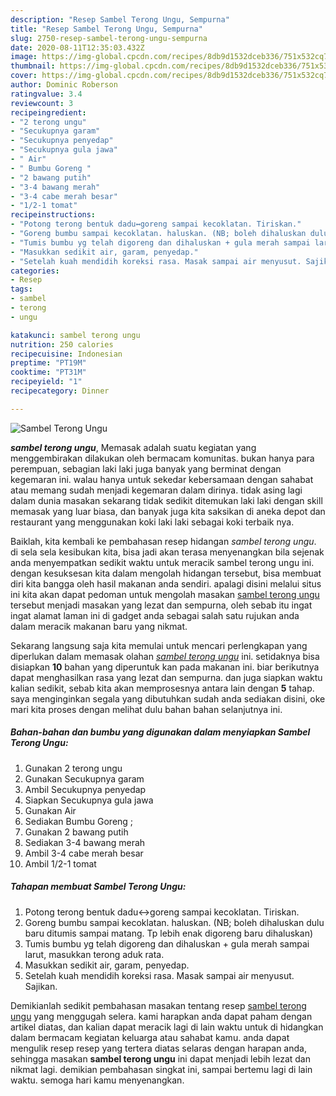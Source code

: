 ```yaml
---
description: "Resep Sambel Terong Ungu, Sempurna"
title: "Resep Sambel Terong Ungu, Sempurna"
slug: 2750-resep-sambel-terong-ungu-sempurna
date: 2020-08-11T12:35:03.432Z
image: https://img-global.cpcdn.com/recipes/8db9d1532dceb336/751x532cq70/sambel-terong-ungu-foto-resep-utama.jpg
thumbnail: https://img-global.cpcdn.com/recipes/8db9d1532dceb336/751x532cq70/sambel-terong-ungu-foto-resep-utama.jpg
cover: https://img-global.cpcdn.com/recipes/8db9d1532dceb336/751x532cq70/sambel-terong-ungu-foto-resep-utama.jpg
author: Dominic Roberson
ratingvalue: 3.4
reviewcount: 3
recipeingredient:
- "2 terong ungu"
- "Secukupnya garam"
- "Secukupnya penyedap"
- "Secukupnya gula jawa"
- " Air"
- " Bumbu Goreng "
- "2 bawang putih"
- "3-4 bawang merah"
- "3-4 cabe merah besar"
- "1/2-1 tomat"
recipeinstructions:
- "Potong terong bentuk dadu↔goreng sampai kecoklatan. Tiriskan."
- "Goreng bumbu sampai kecoklatan. haluskan. (NB; boleh dihaluskan dulu baru ditumis sampai matang. Tp lebih enak digoreng baru dihaluskan)"
- "Tumis bumbu yg telah digoreng dan dihaluskan + gula merah sampai larut, masukkan terong aduk rata."
- "Masukkan sedikit air, garam, penyedap."
- "Setelah kuah mendidih koreksi rasa. Masak sampai air menyusut. Sajikan."
categories:
- Resep
tags:
- sambel
- terong
- ungu

katakunci: sambel terong ungu 
nutrition: 250 calories
recipecuisine: Indonesian
preptime: "PT19M"
cooktime: "PT31M"
recipeyield: "1"
recipecategory: Dinner

---
```



![Sambel Terong Ungu](https://img-global.cpcdn.com/recipes/8db9d1532dceb336/751x532cq70/sambel-terong-ungu-foto-resep-utama.jpg)

<b><i>sambel terong ungu</i></b>, Memasak adalah suatu kegiatan yang menggembirakan dilakukan oleh bermacam komunitas. bukan hanya para perempuan, sebagian laki laki juga banyak yang berminat dengan kegemaran ini. walau hanya untuk sekedar kebersamaan dengan sahabat atau memang sudah menjadi kegemaran dalam dirinya. tidak asing lagi dalam dunia masakan sekarang tidak sedikit ditemukan laki laki dengan skill memasak yang luar biasa, dan banyak juga kita saksikan di aneka depot dan restaurant yang menggunakan koki laki laki sebagai koki terbaik nya.



Baiklah, kita kembali ke pembahasan resep hidangan <i>sambel terong ungu</i>. di sela sela kesibukan kita, bisa jadi akan terasa menyenangkan bila sejenak anda menyempatkan sedikit waktu untuk meracik sambel terong ungu ini. dengan kesuksesan kita dalam mengolah hidangan tersebut, bisa membuat diri kita bangga oleh hasil makanan anda sendiri. apalagi disini melalui situs ini kita akan dapat pedoman untuk mengolah masakan <u>sambel terong ungu</u> tersebut menjadi masakan yang lezat dan sempurna, oleh sebab itu ingat ingat alamat laman ini di gadget anda sebagai salah satu rujukan anda dalam meracik makanan baru yang nikmat.


Sekarang langsung saja kita memulai untuk mencari perlengkapan yang diperlukan dalam memasak olahan <u><i>sambel terong ungu</i></u> ini. setidaknya bisa disiapkan <b>10</b> bahan yang diperuntuk kan pada makanan ini. biar berikutnya dapat menghasilkan rasa yang lezat dan sempurna. dan juga siapkan waktu kalian sedikit, sebab kita akan memprosesnya antara lain dengan <b>5</b> tahap. saya menginginkan segala yang dibutuhkan sudah anda sediakan disini, oke mari kita proses dengan melihat dulu bahan bahan selanjutnya ini.

<!--inarticleads1-->

##### Bahan-bahan dan bumbu yang digunakan dalam menyiapkan Sambel Terong Ungu:

1. Gunakan 2 terong ungu
1. Gunakan Secukupnya garam
1. Ambil Secukupnya penyedap
1. Siapkan Secukupnya gula jawa
1. Gunakan  Air
1. Sediakan  Bumbu Goreng ;
1. Gunakan 2 bawang putih
1. Sediakan 3-4 bawang merah
1. Ambil 3-4 cabe merah besar
1. Ambil 1/2-1 tomat




<!--inarticleads2-->

##### Tahapan membuat Sambel Terong Ungu:

1. Potong terong bentuk dadu↔goreng sampai kecoklatan. Tiriskan.
1. Goreng bumbu sampai kecoklatan. haluskan. (NB; boleh dihaluskan dulu baru ditumis sampai matang. Tp lebih enak digoreng baru dihaluskan)
1. Tumis bumbu yg telah digoreng dan dihaluskan + gula merah sampai larut, masukkan terong aduk rata.
1. Masukkan sedikit air, garam, penyedap.
1. Setelah kuah mendidih koreksi rasa. Masak sampai air menyusut. Sajikan.




Demikianlah sedikit pembahasan masakan tentang resep <u>sambel terong ungu</u> yang menggugah selera. kami harapkan anda dapat paham dengan artikel diatas, dan kalian dapat meracik lagi di lain waktu untuk di hidangkan dalam bermacam kegiatan keluarga atau sahabat kamu. anda dapat mengulik resep resep yang tertera diatas selaras dengan harapan anda, sehingga masakan <b>sambel terong ungu</b> ini dapat menjadi lebih lezat dan nikmat lagi. demikian pembahasan singkat ini, sampai bertemu lagi di lain waktu. semoga hari kamu menyenangkan.
